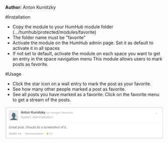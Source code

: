 __Author:__ Anton Kurnitzky

#Installation
* Copy the module to your HumHub module folder (.../humhub/protected/modules/favorite)
* The folder name must be "favorite"
* Activate the module on the HumHub admin page. Set it as default to activate it in all spaces
* If not set to default, activate the module on each space you want to get an entry in the space navigation menu
This module allows users to mark posts as favorite.

#Usage
* Click the star icon on a wall entry to mark the post as your favorite.
* See how many other people marked a post as favorite.
* See all posts you have marked as a favorite. Click on the favorite menu to get a stream of the posts.

![Favorite](assets/screen1.png)